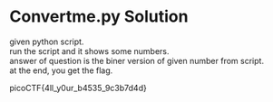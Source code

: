 # Convertme.py Solution

given python script.  
run the script and it shows some numbers.  
answer of question is the biner version of given number from script.  
at the end, you get the flag.  

picoCTF{4ll_y0ur_b4535_9c3b7d4d}